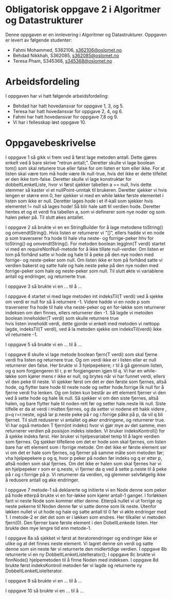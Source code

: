 # Obligatorisk oppgave 2 i Algoritmer og Datastrukturer

Denne oppgaven er en innlevering i Algoritmer og Datastrukturer. 
Oppgaven er levert av følgende studenter:
* Fahmi Mohammed, S362106, s362106@oslomet.no 
* Behdad Nikkhah, S362085, s362085@oslomet.no 
* Teresa Pham, S345368, s345368@oslomet.no

# Arbeidsfordeling

I oppgaven har vi hatt følgende arbeidsfordeling:
* Behdad har hatt hovedansvar for oppgave 1, 3, og 5. 
* Teresa har hatt hovedansvar for oppgave 2, 4, og 6. 
* Fahmi har hatt hovedansvar for oppgave 7,8 og 9. 
* Vi har i fellesskap løst oppgave 10. 

# Oppgavebeskrivelse

I oppgave 1 så gikk vi frem ved å først lage metoden antall. Dette gjøres enkelt ved å bare skrive "retrun antall;".
Deretter skulle vi lage boolean tom() som skal retunere true eller false for om listen er tom eller ikke. 
For at listen skal være tom må hode være lik null-true, hvis det ikke er dette tilfellet er den ikke tom-false.
Deretter skulle vi lage konstruktør for dobbeltLenketListe, hvor vi først sjekker tabellen a == null, hvis dette stemmer
så kaster vi et nullPoint-unntak til brukeren. Deretter sjekker vi hvis lengen er større enn 0, her sjekker vi med en while løkke
første elementet i listen som ikke er null. Deretter lages hode i et if-kall som sjekker hvis elementet != null så lages hode!
Så blir hale satt til verdien hode. Deretter hentes et og et verdi fra tabellen a, som vi definerer som nye noder og som halen peker på. Til
slutt økes antallet. 

I oppgave 2 så brukte vi en en StringBuilder for å lage metodene toString() og omvendtString(). Hvis listen 
 er returnerer vi "[]", ellers hadde vi en node p som traverserer fra hode til hale vha neste- og forrige-peker
hhv for toString() og omvendtString(). For metoden boolean leggInn(T verdi) startet vi med en requireNonNull-metode
for å ikke tillate null-verdier. Om listen er tom på forhånd satte vi hode og hale til å peke på den nye noden 
med forrige- og neste-peker som null. Om listen ikke er tom på forhånd satte vi verdien bakerst og satte hale og 
hale.neste peke på den nye noden med forrige-peker som hale og neste-peker som null. Til slutt økte vi variablene
antall og endringer, og returnerte true.

I oppgave 3 så brukte vi en ... til å ...

I oppgave 4 startet vi med lage metoden int indeksTil(T verdi) ved å sjekke om verdi er null for så å returnere -1. 
Videre hadde vi en node p som traverserer fra hode til hale vha neste-peker og en for-løkke som returnerer indeksen 
om den finnes, ellers returnerer den -1. Så lagde vi metoden boolean inneholder(T verdi) som skulle returnere true  
hvis listen inneholdt verdi, dette gjorde vi enkelt med metoden vi nettopp lagde, indeksTil(T verdi), ved å la metoden
sjekke om indeksTil(verdi) ikke vil returnere -1.

I oppgave 5 så brukte vi en ... til å ...

I oppgave 6 skulle vi lage metode boolean fjern(T verdi) som skal fjerne verdi fra listen og returnere true. Og om verdi 
ikke er i listen eller er null returnerer den false. Her brukte vi 3 hjelpepekere; r til å gå gjennom listen, og q som 
forgjengeren til r, p er forgjengeren igjen til q. Vi har en while-løkke som kjører mens r ikke er null, og brytes når 
vi har funnet verdi, ellers vil den peke til neste. Vi sjekker først om det er den første som fjernes, altså hode, og 
flytter bare hode til neste node og setter hode.forrige lik null for å fjerne verdi fra lenken. Og om listen kun består 
av ett element fjerner vi den ved å sette hode og hale lik null. Så sjekker vi om den siste fjernes, altså halen, og 
bare flytter hale til noden rett før og setter hale.neste lik null. Siste tilfelle er da at verdi i midten fjernes, og 
da setter vi nodene ett hakk videre , p=q r=r.neste, også lar p.neste peke på r og r.forrige påke på p, da vil q 
bli fjernet. Til slutt reduserer vi antallet og øker endringene, og returnerer true. Vi har også metoden T 
fjern(int indeks) hvor vi gjør mye av det samme, men returnerer verdien på posisjon indeks isteden. Vi bruker 
indeksKontroll() for å sjekke indeks først. Her bruker vi hjelpevariabel temp til å lagre verdien som fjernes. Og 
sjekker tilfellene om det er hode som skal fjernes, om listen bare har ett element som i forrige metode. Om det ikke er første 
element ser vi om det er hale som fjernes, og fjerner på samme måte som metoden før; vha hjelpepekere p og q, hvor p 
peker på noden før indeks og q er etter p, altså noden som skal fjernes. Om det ikke er halen som skal fjernes har vi 
en hjelpepeker r som er q.neste, vi fjerner da q ved å sette p.neste til å peke på r og r.forrige på p. Vi returnerer 
da verdien, og glemmer selvfølgelig ikke å redusere antall og øke endringer.

I oppgave 7 metode-1 så deklarerte og initierte vi en Node denne som peker på hode etterpå
brukte vi en for-løkke som kjører antall-1 ganger. I forløkken fant vi neste Node som kommer etter denne.
Etterpå nullet vi ut forrige og neste pekerne til Noden denne før vi satte denne som lik neste. Utenfor løkken nullet vi ut hode og hale
og satte antall til 0 før vi økte endringer med 1.
I metode-2 er det det som er i løkken som endres. Her tilkaller vi metoden fjern(0). Den fjerner bare første element i den
DobellLenkede listen. Her brukte den mye lengre tid enn metode-1.

I oppgave 8a så sjekket vi først at iteratorendringer og endringer ikke er ulike og at det finnes neste element.
Vi lagret denne sin verdi og satte denne som sin neste før vi returnerte den midlertidige verdien.
I oppgave 8b returnerte vi en ny DobbeltLenketListeIterator();
I oppgave 8c brukte vi finnNode() hjelpemetoden til å finne Noden med indeksen.
I oppgave 8d brukte først indeksKontroll metoden før vi lagde og returnerte ny DobbeltLenketListeIterator.

I oppgave 9 så brukte vi en ... til å ...

I oppgave 10 så brukte vi en ... til å ...
